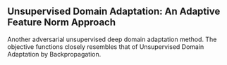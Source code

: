 ## Unsupervised Domain Adaptation: An Adaptive Feature Norm Approach

Another adversarial unsupervised deep domain adaptation method. The objective functions closely resembles that of Unsupervised Domain Adaptation by Backpropagation.
